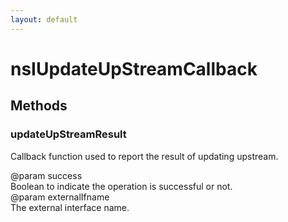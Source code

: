 ```yaml
---
layout: default
---
```


# nsIUpdateUpStreamCallback #

## Methods ##

### updateUpStreamResult ###
  
Callback function used to report the result of updating upstream.  
  
@param success  
       Boolean to indicate the operation is successful or not.  
@param externalIfname  
       The external interface name.  
  
